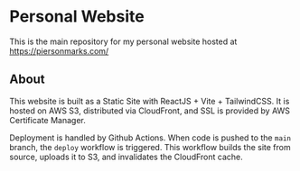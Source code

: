 # Personal Website
This is the main repository for my personal website hosted at https://piersonmarks.com/

## About
This website is built as a Static Site with ReactJS + Vite + TailwindCSS. It is hosted on AWS S3, distributed via CloudFront, and SSL is provided by AWS Certificate Manager.

Deployment is handled by Github Actions. When code is pushed to the `main` branch, the `deploy` workflow is triggered. This workflow builds the site from source, uploads it to S3, and invalidates the CloudFront cache.